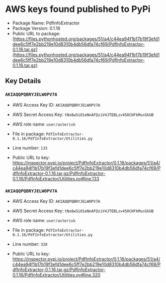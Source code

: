 # AWS keys found published to PyPi

* Package Name: PdfInfoExtractor
* Package Version: 0.1.16
* Public URL to package: [https://files.pythonhosted.org/packages/51/a4/c44ea94f1b17b19f3efd1dee6c5ff7e2bb219e10d8310b4db56dfa74cf69/PdfInfoExtractor-0.1.16.tar.gz](https://files.pythonhosted.org/packages/51/a4/c44ea94f1b17b19f3efd1dee6c5ff7e2bb219e10d8310b4db56dfa74cf69/PdfInfoExtractor-0.1.16.tar.gz)

## Key Details

### `AKIAQQPQBRYJELWOPV7A`

* AWS Access Key ID: `AKIAQQPQBRYJELWOPV7A`
* AWS Secret Access Key: `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` 
* AWS role name: `user/asterisk`
* File in package: `PdfInfoExtractor-0.1.16/PdfInfoExtractor/Utilities.py`
* Line number: `133`

* Public URL to key: https://inspector.pypi.io/project/PdfInfoExtractor/0.1.16/packages/51/a4/c44ea94f1b17b19f3efd1dee6c5ff7e2bb219e10d8310b4db56dfa74cf69/PdfInfoExtractor-0.1.16.tar.gz/PdfInfoExtractor-0.1.16/PdfInfoExtractor/Utilities.py#line.133



### `AKIAQQPQBRYJELWOPV7A`

* AWS Access Key ID: `AKIAQQPQBRYJELWOPV7A`
* AWS Secret Access Key: `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` 
* AWS role name: `user/asterisk`
* File in package: `PdfInfoExtractor-0.1.16/PdfInfoExtractor/Utilities.py`
* Line number: `320`

* Public URL to key: https://inspector.pypi.io/project/PdfInfoExtractor/0.1.16/packages/51/a4/c44ea94f1b17b19f3efd1dee6c5ff7e2bb219e10d8310b4db56dfa74cf69/PdfInfoExtractor-0.1.16.tar.gz/PdfInfoExtractor-0.1.16/PdfInfoExtractor/Utilities.py#line.320


